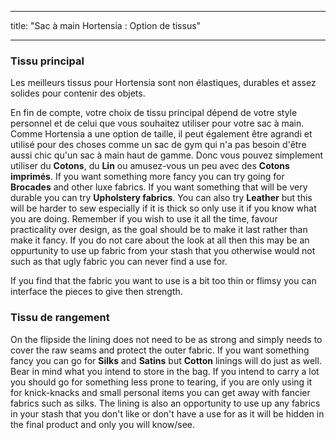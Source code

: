 - - -
title: "Sac à main Hortensia : Option de tissus"
- - -

### Tissu principal

Les meilleurs tissus pour Hortensia sont non élastiques, durables et assez solides pour contenir des objets.

En fin de compte, votre choix de tissu principal dépend de votre style personnel et de celui que vous souhaitez utiliser pour votre sac à main. Comme Hortensia a une option de taille, il peut également être agrandi et utilisé pour des choses comme un sac de gym qui n'a pas besoin d'être aussi chic qu'un sac à main haut de gamme. Donc vous pouvez simplement utiliser du **Cotons**, du **Lin** ou amusez-vous un peu avec des **Cotons imprimés**. If you want something more fancy you can try going for **Brocades** and other luxe fabrics. If you want something that will be very durable you can try **Upholstery fabrics**. You can also try **Leather** but this will be harder to sew especially if it is thick so only use it if you know what you are doing. Remember if you wish to use it all the time, favour practicality over design, as the goal should be to make it last rather than make it fancy. If you do not care about the look at all then this may be an oppurtunity to use up fabric from your stash that you otherwise would not such as that ugly fabric you can never find a use for.

<Note>

If you find that the fabric you want to use is a bit too thin or flimsy you can interface the pieces to give then strength.

</Note>

### Tissu de rangement

On the flipside the lining does not need to be as strong and simply needs to cover the raw seams and protect the outer fabric. If you want something fancy you can go for **Silks** and **Satins** but **Cotton** linings will do just as well. Bear in mind what you intend to store in the bag. If you intend to carry a lot you should go for something less prone to tearing, if you are only using it for knick-knacks and small personal items you can get away with fancier fabrics such as silks. The lining is also an opportunity to use up any fabrics in your stash that you don't like or don't have a use for as it will be hidden in the final product and only you will know/see.
